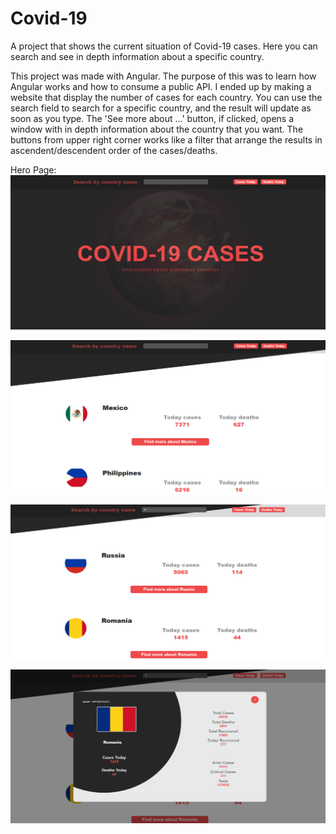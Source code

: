# Covid-19
 A project that shows the current situation of Covid-19 cases. Here you can search and see in depth information about a specific country.
 
 This project was made with Angular. The purpose of this was to learn how Angular works and how to consume a public API.
 I ended up by making a website that display the number of cases for each country. You can use the search field to search for a specific country, and the result will update as soon as you type. 
 The 'See more about ...' button, if  clicked, opens a window with in depth information about the country that you want. 
 The buttons from upper right corner works like a filter that arrange the results in ascendent/descendent order of the cases/deaths. 
 
 Hero Page:
 ![Hero](./Images/hero.png)
 
 ![countys](./Images/one.png)
 
 ![countys](./Images/two.png)
 
 ![countys](./Images/three.png)
